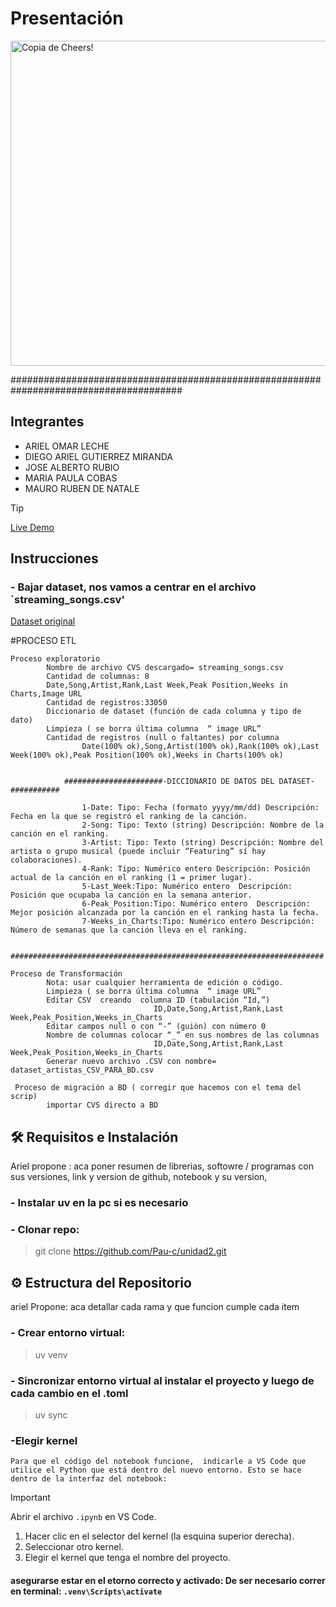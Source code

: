 # Presentación
<img width="1024" height="520" alt="Copia de Cheers!" src="https://github.com/user-attachments/assets/bc04834d-28b5-401d-a99a-4737208591eb" />



#######################################################################################


## Integrantes

- ARIEL OMAR LECHE
- DIEGO ARIEL GUTIERREZ MIRANDA
- JOSE ALBERTO RUBIO
- MARIA PAULA COBAS
- MAURO RUBEN DE NATALE

> [!TIP]
> [Live Demo](https://deepnote.com/workspace/test-a96860ea-b228-4e9e-a13d-9edd20f60d93/project/MP-Cs-Untitled-project-a2cd30de-aa34-492f-bd7f-baf47d78ec21/notebook/ej3u2-47c02c388b264ca69ce0f37ecfdb9215?utm_content=a2cd30de-aa34-492f-bd7f-baf47d78ec21)

## Instrucciones 
### - Bajar dataset, nos vamos a centrar en el archivo `streaming_songs.csv'
[Dataset original](https://www.kaggle.com/datasets/ludmin/billboard?resource=download)

#PROCESO ETL 

	Proceso exploratorio
            Nombre de archivo CVS descargado= streaming_songs.csv
            Cantidad de columnas: 8
            Date,Song,Artist,Rank,Last Week,Peak Position,Weeks in Charts,Image URL
            Cantidad de registros:33050
            Diccionario de dataset (función de cada columna y tipo de dato) 
            Limpieza ( se borra última columna  “ image URL”    
            Cantidad de registros (null o faltantes) por columna  
                    Date(100% ok),Song,Artist(100% ok),Rank(100% ok),Last Week(100% ok),Peak Position(100% ok),Weeks in Charts(100% ok)


                ######################-DICCIONARIO DE DATOS DEL DATASET-########### 

                    1-Date: Tipo: Fecha (formato yyyy/mm/dd) Descripción: Fecha en la que se registró el ranking de la canción.
                    2-Song: Tipo: Texto (string) Descripción: Nombre de la canción en el ranking.
                    3-Artist: Tipo: Texto (string) Descripción: Nombre del artista o grupo musical (puede incluir “Featuring” sí hay colaboraciones).
                    4-Rank: Tipo: Numérico entero Descripción: Posición actual de la canción en el ranking (1 = primer lugar).
                    5-Last_Week:Tipo: Numérico entero  Descripción: Posición que ocupaba la canción en la semana anterior.
                    6-Peak_Position:Tipo: Numérico entero  Descripción: Mejor posición alcanzada por la canción en el ranking hasta la fecha.
                    7-Weeks_in_Charts:Tipo: Numérico entero Descripción: Número de semanas que la canción lleva en el ranking.

                ######################################################################
		
    Proceso de Transformación 
		    Nota: usar cualquier herramienta de edición o código.
		    Limpieza ( se borra última columna  “ image URL”
		    Editar CSV  creando  columna ID (tabulación “Id,”)
			                        ID,Date,Song,Artist,Rank,Last Week,Peak_Position,Weeks_in_Charts
		    Editar campos null o con “-” (guiòn) con número 0
		    Nombre de columnas colocar “_” en sus nombres de las columnas
                                    ID,Date,Song,Artist,Rank,Last Week,Peak_Position,Weeks_in_Charts
            Generar nuevo archivo .CSV con nombre= dataset_artistas_CSV_PARA_BD.csv

     Proceso de migración a BD ( corregir que hacemos con el tema del scrip)
		    importar CVS directo a BD



## 🛠️ Requisitos e Instalación
Ariel propone : aca poner resumen de librerias, softowre / programas con sus versiones, link y version de github, notebook y su version,


### - Instalar uv en la pc si es necesario

### - Clonar repo:
>git clone https://github.com/Pau-c/unidad2.git
## ⚙️ Estructura del Repositorio

ariel Propone: aca detallar cada rama y que funcion cumple cada item



### - Crear entorno virtual:
>uv venv


### - Sincronizar entorno virtual al instalar el proyecto y luego de cada cambio en el .toml
>uv sync


### -Elegir kernel


```
Para que el código del notebook funcione,  indicarle a VS Code que utilice el Python que está dentro del nuevo entorno. Esto se hace dentro de la interfaz del notebook:
```



> [!IMPORTANT]
> Abrir el archivo `.ipynb` en VS Code.
> 1. Hacer clic en el selector del kernel (la esquina superior derecha).
> 2. Seleccionar otro kernel.
> 3. Elegir el kernel que tenga el nombre del proyecto.


#### asegurarse estar en el etorno correcto y activado: De ser necesario correr en terminal: `.venv\Scripts\activate`
